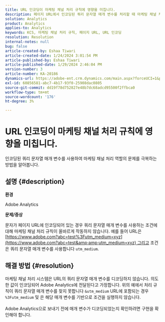 ```yaml
---
title: URL 인코딩이 마케팅 채널 처리 규칙에 영향을 미칩니다.
description: 페이지 URL에서 인코딩된 쿼리 문자열 매개 변수를 처리할 때 마케팅 채널 처리 규칙과 관련된 문제를 해결하는 방법에 대해 알아봅니다.
solution: Analytics
product: Analytics
applies-to: Analytics
keywords: KCS, 마케팅 채널 처리 규칙, 페이지 URL, URL 인코딩
resolution: Resolution
internal-notes: null
bug: false
article-created-by: Eshaa Tiwari
article-created-date: 1/24/2024 3:01:54 PM
article-published-by: Eshaa Tiwari
article-published-date: 1/29/2024 2:46:04 PM
version-number: 3
article-number: KA-20186
dynamics-url: https://adobe-ent.crm.dynamics.com/main.aspx?forceUCI=1&pagetype=entityrecord&etn=knowledgearticle&id=eff55780-c9ba-ee11-a569-6045bd006268
exl-id: 60856581-abc7-4b17-93f0-25908dac0805
source-git-commit: dd19f78d752827e48b7dc68adcd95500f2ffbca0
workflow-type: tm+mt
source-wordcount: '176'
ht-degree: 3%

---
```


# URL 인코딩이 마케팅 채널 처리 규칙에 영향을 미칩니다.


인코딩된 쿼리 문자열 매개 변수를 사용하여 마케팅 채널 처리 역할의 문제를 극복하는 방법을 알아봅니다.

## 설명 {#description}


<b>환경</b>

Adobe Analytics

<b>문제/증상</b>

문자가 페이지 URL에 인코딩되어 있는 경우 쿼리 문자열 매개 변수를 사용하는 조건에 대해 마케팅 채널 처리 규칙이 올바르게 작동하지 않습니다. 예를 들어 URL은 [https://www.adobe.com?abc=test%3Futm_medium=xyz](https://www.adobe.com?abc=test&amp;amp;utm_medium=xyz) 그리고 조건은 쿼리 문자열 매개 변수를 사용합니다 `utm_medium`.


## 해결 방법 {#resolution}

마케팅 채널 처리 시스템은 URL의 쿼리 문자열 매개 변수를 디코딩하지 않습니다. 의도한 값이 인코딩되어 Adobe Analytics에 전달된다고 가정합니다. 위의 예에서 처리 규칙이 쿼리 문자열 매개 변수를 찾지 못합니다 `&utm_medium` URL에 포함되는 경우 `%3Futm_medium` 및 은 해당 매개 변수를 기반으로 조건을 실행하지 않습니다.<br> <br>Adobe Analytics으로 보내기 전에 매개 변수가 디코딩되었는지 확인하려면 구현을 확인해야 합니다.
